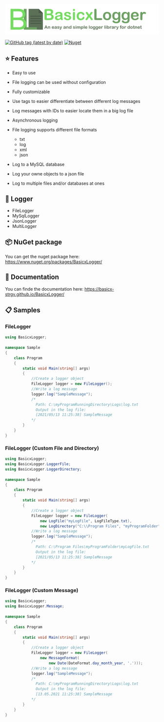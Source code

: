 
![BasicxLogger](https://raw.githubusercontent.com/basicx-StrgV/BasicxLogger/main/Misc/repositoryBanner.png)


[![GitHub tag (latest by date)](https://img.shields.io/github/v/tag/basicx-StrgV/BasicxLogger?label=Version)](https://github.com/basicx-StrgV/BasicxLogger/releases)
[![Nuget](https://img.shields.io/nuget/dt/BasicxLogger?label=NuGet%20Downloads)](https://www.nuget.org/packages/BasicxLogger/)


## ⭐ Features

- Easy to use
- File logging can be used without configuration
- Fully customizable
- Use tags to easier differentiate between different log messages
- Log messages with IDs to easier locate them in a big log file
- Asynchronous logging
- File logging supports different file formats
  - txt
  - log
  - xml
  - json

- Log to a MySQL database
- Log your owne objects to a json file
- Log to multiple files and/or databases at ones

## 📄 Logger

- FileLogger
- MySqlLogger
- JsonLogger
- MultiLogger

## 📦 NuGet package

You can get the nuget package here: https://www.nuget.org/packages/BasicxLogger/

## 📖 Documentation

You can finde the documentation here: https://basicx-strgv.github.io/BasicxLogger/

## 📋 Samples

### FileLogger
```cs
using BasicxLogger;

namespace Sample
{
    class Program
    {
        static void Main(string[] args)
        {
            //Create a logger object
            FileLogger logger = new FileLogger();
            //Write a log message
            logger.log("SampleMessage");
            /* 
              Path: C:\myProgramRunningDirectory\Logs\log.txt 
              Output in the log file:
              [2021/05/13 11:25:38] SampleMessage
            */
        }
    }
}
```

### FileLogger (Custom File and Directory)
```cs
using BasicxLogger;
using BasicxLogger.LoggerFile;
using BasicxLogger.LoggerDirectory;

namespace Sample
{
    class Program
    {
        static void Main(string[] args)
        {
            //Create a logger object
            FileLogger logger = new FileLogger(
                new LogFile("myLogFile", LogFileType.txt),
                new LogDirectory("C:\\Program Files", "myProgramFolder"));
            //Write a log message
            logger.log("SampleMessage");
            /* 
              Path: C:\Program Files\myProgramFolder\myLogFile.txt
              Output in the log file:
              [2021/05/13 11:25:38] SampleMessage
            */
        }
    }
}
```

### FileLogger (Custom Message)
```cs
using BasicxLogger;
using BasicxLogger.Message;

namespace Sample
{
    class Program
    {
        static void Main(string[] args)
        {
            //Create a logger object
            FileLogger logger = new FileLogger(
				new MessageFormat(
					new Date(DateFormat.day_month_year, '.')));
            //Write a log message
            logger.log("SampleMessage");
            /* 
              Path: C:\myProgramRunningDirectory\Logs\log.txt 
              Output in the log file:
              [13.05.2021 11:25:38] SampleMessage
            */
        }
    }
}
```
